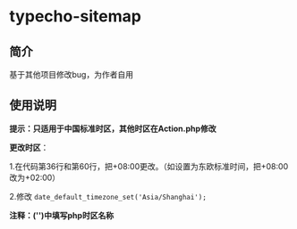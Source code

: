 # typecho-sitemap
## 简介
基于其他项目修改bug，为作者自用
## 使用说明
**提示：只适用于中国标准时区，其他时区在Action.php修改**

**更改时区**：

1.在代码第36行和第60行，把+08\:00更改。（如设置为东欧标准时间，把+08\:00改为+02\:00）

2.修改 `date_default_timezone_set('Asia/Shanghai');` 

**注释：('')中填写php时区名称**
